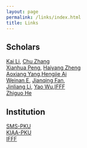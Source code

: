 ```yaml
---
layout: page
permalink: /links/index.html
title: Links
---
```

## Scholars
[Kai Li](https://english.phbs.pku.edu.cn/2021/fulltime_0317/140.html), [Chu Zhang](https://fina.hkust.edu.hk/faculty/directory/czhang)<br>
[Xianhua Peng](https://english.phbs.pku.edu.cn/2018/fulltime_0831/104.html), [Haiyang Zheng](https://english.phbs.pku.edu.cn/info/3812/44592.html)<br>
[Aoxiang Yang](https://english.phbs.pku.edu.cn/info/3812/44212.htm),[Hengjie Ai](https://business.wisc.edu/directory/profile/hengjie-ai/)<br>
[Weinan E](https://www.math.pku.edu.cn/jsdw/js_20180628175159671361/e_20180628175159671361/138270.html), [Jianqing Fan](https://fan.princeton.edu/), <br>
[Jinliang Li](https://www.sem.tsinghua.edu.cn/en/info/1216/7516.html), [Yao Wu](https://eco.btbu.edu.cn/szdw/axspx/jrbxx1/c38b99c54bd54dfebe297be0a12c8a05.html),[IFFF](http://www.iiif.tsinghua.edu.cn/)<br>
[Zhiguo He](https://www.gsb.stanford.edu/faculty-research/faculty/zhiguo-he)<br>


## Institution 

[SMS-PKU](https://www.math.pku.edu.cn/index.html)<br>
[KIAA-PKU](https://kiaa.pku.edu.cn/index.html)<br>
[IFFF](http://www.iiif.tsinghua.edu.cn/)<br>
<br>
<br>
